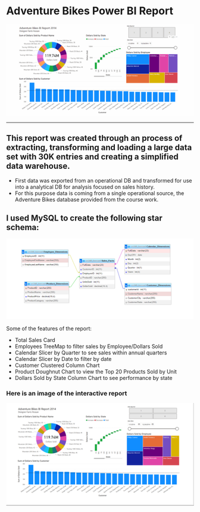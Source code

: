 # Adventure Bikes Power BI Report
![](https://github.com/hossanf/PowerBI-Project/blob/main/AdventureBikesReport.gif)

---
## This report was created through an process of extracting, transforming and loading a large data set with 30K entries and creating a simplified data warehouse. 
- First data was exported from an operational DB and transformed for use into a analytical DB for analysis focused on sales history.
- For this purpose data is coming from a single operational source, the Adventure Bikes database provided from the course work.

## I used MySQL to create the following star schema:
![](https://github.com/hossanf/PowerBI-Project/blob/main/AdvBikeSchema.png)

Some of the features of the report: 

-	Total Sales Card
-	Employees TreeMap to filter sales by Employee/Dollars Sold
-	Calendar Slicer by Quarter to see sales within annual quarters
-	Calendar Slicer by Date to filter by date
-	Customer Clustered Column Chart
-	Product Doughnut Chart to view the Top 20 Products Sold by Unit
-	Dollars Sold by State Column Chart to see performance by state

### Here is an image of the interactive report
![](https://github.com/hossanf/PowerBI-Project/blob/main/PowerBIreportpng.png)

